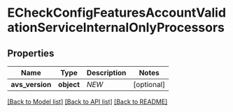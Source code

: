 # ECheckConfigFeaturesAccountValidationServiceInternalOnlyProcessors

## Properties
Name | Type | Description | Notes
------------ | ------------- | ------------- | -------------
**avs_version** | **object** | *NEW* | [optional] 

[[Back to Model list]](../README.md#documentation-for-models) [[Back to API list]](../README.md#documentation-for-api-endpoints) [[Back to README]](../README.md)


